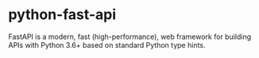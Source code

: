 # python-fast-api
FastAPI is a modern, fast (high-performance), web framework for building APIs with Python 3.6+ based on standard Python type hints.
